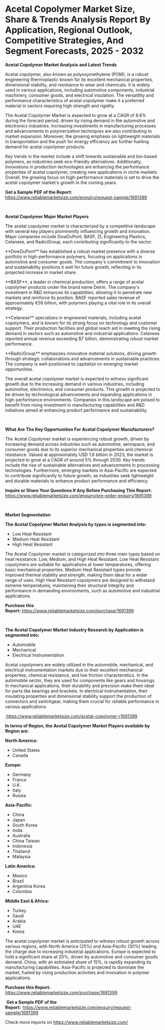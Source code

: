 <p><h1>Acetal Copolymer Market Size, Share & Trends Analysis Report By Application, Regional Outlook, Competitive Strategies, And Segment Forecasts, 2025 - 2032</h1></p><p><strong>Acetal Copolymer Market Analysis and Latest Trends</strong></p>
<p><p>Acetal copolymer, also known as polyoxymethylene (POM), is a robust engineering thermoplastic known for its excellent mechanical properties, dimensional stability, and resistance to wear and chemicals. It is widely used in various applications, including automotive components, industrial machinery, consumer goods, and electrical insulation. The versatility and performance characteristics of acetal copolymer make it a preferred material in sectors requiring high strength and rigidity.</p><p>The Acetal Copolymer Market is expected to grow at a CAGR of 8.6% during the forecast period, driven by rising demand in the automotive and electronics industries. Increasing investments in manufacturing processes and advancements in polymerization techniques are also contributing to market expansion. Moreover, the growing emphasis on lightweight materials in transportation and the push for energy efficiency are further fuelling demand for acetal copolymer products. </p><p>Key trends in the market include a shift towards sustainable and bio-based polymers, as industries seek eco-friendly alternatives. Additionally, innovations in production technologies are enhancing the performance properties of acetal copolymer, creating new applications in niche markets. Overall, the growing focus on high-performance materials is set to drive the acetal copolymer market's growth in the coming years.</p></p>
<p><strong>Get a Sample PDF of the Report:&nbsp;</strong> <a href="https://www.reliablemarketsize.com/enquiry/request-sample/1691399?utm_campaign=2946&utm_medium=2&utm_source=Github&utm_content=ia&utm_term=01042025&utm_id=acetal-copolymer">https://www.reliablemarketsize.com/enquiry/request-sample/1691399</a></p>
<p>&nbsp;</p>
<p><strong>Acetal Copolymer Major Market Players</strong></p>
<p><p>The acetal copolymer market is characterized by a competitive landscape with several key players prominently influencing growth and innovation. Major companies include DowDuPont, BASF, ZL Engineering Plastics, Celanese, and RadiciGroup, each contributing significantly to the sector.</p><p>**DowDuPont** has established a robust market presence with a diverse portfolio in high-performance polymers, focusing on applications in automotive and consumer goods. The company's commitment to innovation and sustainability positions it well for future growth, reflecting in its projected increase in market share.</p><p>**BASF**, a leader in chemical production, offers a range of acetal copolymer products under the brand name Delrin. The company's investment in R&D enhances its capabilities, allowing it to penetrate new markets and reinforce its position. BASF reported sales revenue of approximately €59 billion, with polymers playing a vital role in its overall strategy.</p><p>**Celanese** specializes in engineered materials, including acetal copolymers, and is known for its strong focus on technology and customer support. Their production facilities and global reach aid in meeting the rising demand in sectors such as automotive and industrial applications. Celanese reported annual revenue exceeding $7 billion, demonstrating robust market performance.</p><p>**RadiciGroup** emphasizes innovative material solutions, driving growth through strategic collaborations and advancements in sustainable practices. The company is well-positioned to capitalize on emerging market opportunities.</p><p>The overall acetal copolymer market is expected to witness significant growth due to the increasing demand in various industries, including automotive, electronics, and consumer products. This growth is projected to be driven by technological advancements and expanding applications in high-performance environments. Companies in this landscape are poised to benefit from rising investment in manufacturing capabilities and R&D initiatives aimed at enhancing product performance and sustainability.</p></p>
<p>&nbsp;</p>
<p><strong>What Are The Key Opportunities For Acetal Copolymer Manufacturers?</strong></p>
<p><p>The Acetal Copolymer market is experiencing robust growth, driven by increasing demand across industries such as automotive, aerospace, and consumer goods due to its superior mechanical properties and chemical resistance. Valued at approximately USD 1.6 billion in 2023, the market is projected to grow at a CAGR of around 5% through 2030. Key trends include the rise of sustainable alternatives and advancements in processing technologies. Furthermore, emerging markets in Asia-Pacific are expected to contribute significantly to future growth, as industries seek lightweight and durable materials to enhance product performance and efficiency.</p></p>
<p><strong>Inquire or Share Your Questions If Any Before Purchasing This Report:</strong> <a href="https://www.reliablemarketsize.com/enquiry/pre-order-enquiry/1691399?utm_campaign=2946&utm_medium=2&utm_source=Github&utm_content=ia&utm_term=01042025&utm_id=acetal-copolymer">https://www.reliablemarketsize.com/enquiry/pre-order-enquiry/1691399</a></p>
<p>&nbsp;</p>
<p><strong>Market Segmentation</strong></p>
<p><strong>The Acetal Copolymer Market Analysis by types is segmented into:</strong></p>
<p><ul><li>Low Heat Resistant</li><li>Medium Heat Resistant</li><li>High Heat Resistant</li></ul></p>
<p><p>The Acetal Copolymer market is categorized into three main types based on heat resistance: Low, Medium, and High Heat Resistant. Low Heat Resistant copolymers are suitable for applications at lower temperatures, offering basic mechanical properties. Medium Heat Resistant types provide improved thermal stability and strength, making them ideal for a wider range of uses. High Heat Resistant copolymers are designed to withstand extreme temperatures, maintaining their structural integrity and performance in demanding environments, such as automotive and industrial applications.</p></p>
<p><strong>Purchase this Report:&nbsp;</strong><a href="https://www.reliablemarketsize.com/purchase/1691399?utm_campaign=2946&utm_medium=2&utm_source=Github&utm_content=ia&utm_term=01042025&utm_id=acetal-copolymer">https://www.reliablemarketsize.com/purchase/1691399</a></p>
<p>&nbsp;</p>
<p><strong>The Acetal Copolymer Market Industry Research by Application is segmented into:</strong></p>
<p><ul><li>Automobile</li><li>Mechanical</li><li>Electrical Instrumentation</li></ul></p>
<p><p>Acetal copolymers are widely utilized in the automobile, mechanical, and electrical instrumentation markets due to their excellent mechanical properties, chemical resistance, and low friction characteristics. In the automobile sector, they are used for components like gears and housings. In mechanical applications, their durability and precision make them ideal for parts like bearings and brackets. In electrical instrumentation, their insulating properties and dimensional stability support the production of connectors and switchgear, making them crucial for reliable performance in various applications.</p></p>
<p><a href="https://www.reliablemarketsize.com/acetal-copolymer-r1691399?utm_campaign=2946&utm_medium=2&utm_source=Github&utm_content=ia&utm_term=01042025&utm_id=acetal-copolymer">&nbsp;https://www.reliablemarketsize.com/acetal-copolymer-r1691399</a></p>
<p><strong>In terms of Region, the Acetal Copolymer Market Players available by Region are:</strong></p>
<p>
    <p> <strong> North America: </strong>
        <ul>
            <li>United States</li>
            <li>Canada</li>
        </ul>
        </p> 
    <p> <strong> Europe: </strong>
        <ul>
            <li>Germany</li>
            <li>France</li>
            <li>U.K.</li>
            <li>Italy</li>
            <li>Russia</li>
        </ul>
        </p> 
    <p> <strong> Asia-Pacific: </strong>
        <ul>
            <li>China</li>
            <li>Japan</li>
            <li>South Korea</li>
            <li>India</li>
            <li>Australia</li>
            <li>China Taiwan</li>
            <li>Indonesia</li>
            <li>Thailand</li>
            <li>Malaysia</li>
        </ul>
        </p> 
    <p> <strong> Latin America: </strong>
        <ul>
            <li>Mexico</li>
            <li>Brazil</li>
            <li>Argentina Korea</li>
            <li>Colombia</li>
        </ul>
        </p> 
    <p> <strong> Middle East & Africa: </strong>
        <ul>
            <li>Turkey</li>
            <li>Saudi</li>
            <li>Arabia</li>
            <li>UAE</li>
            <li>Korea</li>
        </ul>
    </p>
    </p>
<p><p>The acetal copolymer market is anticipated to witness robust growth across various regions, with North America (25%) and Asia-Pacific (30%) leading the charge due to increasing industrial applications. Europe is expected to hold a significant share at 20%, driven by automotive and consumer goods demand. China, with an estimated share of 15%, is rapidly expanding its manufacturing capabilities. Asia-Pacific is projected to dominate the market, fueled by rising production activities and innovation in polymer applications.</p></p>
<p><strong>Purchase this Report: </strong><a href="https://www.reliablemarketsize.com/purchase/1691399?utm_campaign=2946&utm_medium=2&utm_source=Github&utm_content=ia&utm_term=01042025&utm_id=acetal-copolymer">https://www.reliablemarketsize.com/purchase/1691399</a></p>
<p>&nbsp;<strong>Get a Sample PDF of the Report:&nbsp;&nbsp;</strong><a href="https://www.reliablemarketsize.com/enquiry/request-sample/1691399?utm_campaign=2946&utm_medium=2&utm_source=Github&utm_content=ia&utm_term=01042025&utm_id=acetal-copolymer">https://www.reliablemarketsize.com/enquiry/request-sample/1691399</a></p>
<p><strong></strong></p>
<p>Check more reports on <a href="https://www.reliablemarketsize.com/?utm_campaign=2946&utm_medium=2&utm_source=Github&utm_content=ia&utm_term=01042025&utm_id=acetal-copolymer">https://www.reliablemarketsize.com/</a></p>